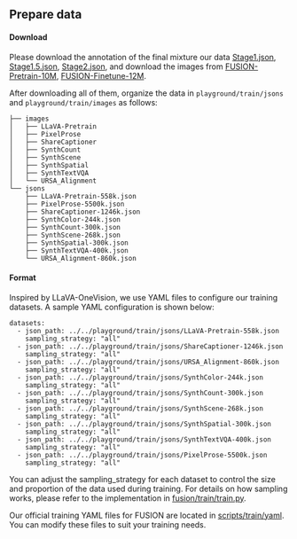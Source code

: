 ## Prepare data

#### Download

Please download the annotation of the final mixture our data [Stage1.json](https://huggingface.co/datasets/starriver030515/FUSION-Pretrain-10M/tree/main/Stage1), [Stage1.5.json](https://huggingface.co/datasets/starriver030515/FUSION-Finetune-12M/tree/main/Stage1.5-json), [Stage2.json](https://huggingface.co/datasets/starriver030515/FUSION-Finetune-12M/tree/main/Stage2-json), and download the images from [FUSION-Pretrain-10M](https://huggingface.co/datasets/starriver030515/FUSION-Pretrain-10M/tree/main), [FUSION-Finetune-12M](https://huggingface.co/datasets/starriver030515/FUSION-Finetune-12M/tree/main).

After downloading all of them, organize the data in `playground/train/jsons` and `playground/train/images` as follows:

```
├── images
│   ├── LLaVA-Pretrain
│   ├── PixelProse
│   ├── ShareCaptioner
│   ├── SynthCount
│   ├── SynthScene
│   ├── SynthSpatial
│   ├── SynthTextVQA
│   └── URSA_Alignment
└── jsons
    ├── LLaVA-Pretrain-558k.json
    ├── PixelProse-5500k.json
    ├── ShareCaptioner-1246k.json
    ├── SynthColor-244k.json
    ├── SynthCount-300k.json
    ├── SynthScene-268k.json
    ├── SynthSpatial-300k.json
    ├── SynthTextVQA-400k.json
    └── URSA_Alignment-860k.json
```

#### Format

Inspired by LLaVA-OneVision, we use YAML files to configure our training datasets. A sample YAML configuration is shown below:

```
datasets:
  - json_path: ../../playground/train/jsons/LLaVA-Pretrain-558k.json
    sampling_strategy: "all"
  - json_path: ../../playground/train/jsons/ShareCaptioner-1246k.json
    sampling_strategy: "all"
  - json_path: ../../playground/train/jsons/URSA_Alignment-860k.json
    sampling_strategy: "all"
  - json_path: ../../playground/train/jsons/SynthColor-244k.json
    sampling_strategy: "all"
  - json_path: ../../playground/train/jsons/SynthCount-300k.json
    sampling_strategy: "all"
  - json_path: ../../playground/train/jsons/SynthScene-268k.json
    sampling_strategy: "all"
  - json_path: ../../playground/train/jsons/SynthSpatial-300k.json
    sampling_strategy: "all"
  - json_path: ../../playground/train/jsons/SynthTextVQA-400k.json
    sampling_strategy: "all"
  - json_path: ../../playground/train/jsons/PixelProse-5500k.json
    sampling_strategy: "all"
```

You can adjust the sampling_strategy for each dataset to control the size and proportion of the data used during training. For details on how sampling works, please refer to the implementation in [fusion/train/train.py](https://github.com/starriver030515/FUSION/blob/main/fusion/train/train.py).

Our official training YAML files for FUSION are located in [scripts/train/yaml](https://github.com/starriver030515/FUSION/tree/main/scripts/train/yaml). You can modify these files to suit your training needs.